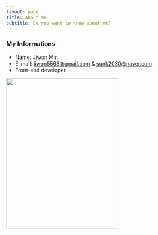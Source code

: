 ```yaml
---
layout: page
title: About me
subtitle: Do you want to know about me?
---
```


### My Informations

- Name: Jiwon Min
- E-mail: jiwon5568@gmail.com & sunk2030@naver.com
- Front-end developer

<img src="https://user-images.githubusercontent.com/49359846/185673077-4d1ecebb-1bb3-46dd-ae3c-abb886ee70dc.jpg" height="400px" width="300px">
